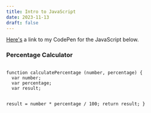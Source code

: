 ```yaml
---
title: Intro to JavaScript
date: 2023-11-13
draft: false
---
```

<a href="https://codepen.io/SimonDTaylor/pen/yLGdNKv" target="_blank">Here's</a> a link to my CodePen for the JavaScript below.

<h3>Percentage Calculator</h3>
<code>
function calculatePercentage (number, percentage) {
  var number;
  var percentage;
  var result;
  
  result = number * percentage / 100;
  return result;
}
</code>
